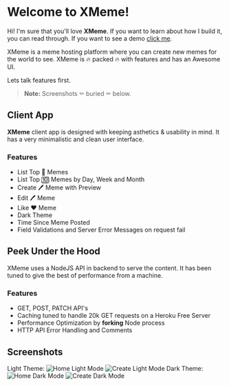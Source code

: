 # Welcome to XMeme!

Hi! I'm sure that you'll love **XMeme**. If you want to learn about how I build it, you can read through. If you want to see a demo [click me](https://xmeme-sajag.herokuapp.com). 

XMeme is a meme hosting platform where you can create new memes for the world to see. XMeme is 🔥 packed 🔥 with features and has an Awesome UI.

Lets talk features first. 

> **Note:** Screenshots ⚰️ buried ⚰️ below.


## Client App

**XMeme** client app is designed with keeping asthetics & usability in mind. It has a very minimalistic and clean user interface.

### Features
 - List Top 💯 Memes
 - List Top 🔟 Memes by Day, Week and Month
 - Create 🖊️ Meme with Preview
 - Edit 🖊️ Meme
 - Like ❤️ Meme
 - Dark Theme
 - Time Since Meme Posted
 - Field Validations and Server Error Messages on request fail

## Peek Under the Hood

XMeme uses a NodeJS API in backend to serve the content. It has been tuned to give the best of performance from a machine. 

### Features

 - GET, POST, PATCH API's
 - Caching tuned to handle 20k GET requests on a Heroku Free Server
 - Performance Optimization by **forking** Node process
 - HTTP API Error Handling and Comments

## Screenshots

Light Theme:
![Home Light Mode](https://i.ibb.co/zxCXkfS/image.png)
![Create Light Mode](https://i.ibb.co/wcLQK3J/image.png)
Dark Theme:
![Home Dark Mode](https://i.ibb.co/Jc4N5tb/image.png)
![Create Dark Mode](https://i.ibb.co/dKKf0fr/image.png)
